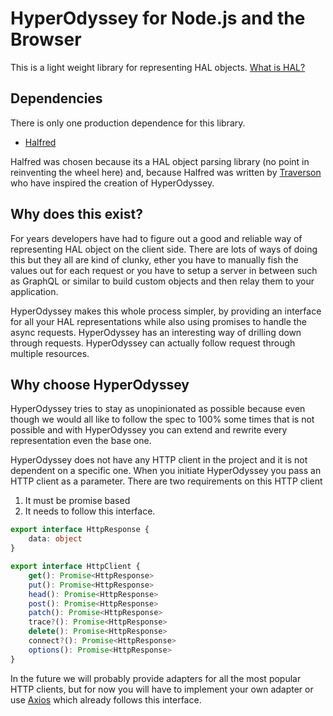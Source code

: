 # HyperOdyssey for Node.js and the Browser
This is a light weight library for representing HAL objects. [What is HAL?](http://stateless.co/hal_specification.html)  
## Dependencies
There is only one production dependence for this library. 
- [Halfred](https://github.com/traverson/halfred/tree/v1.1.1#readme)
 
Halfred was chosen because its a HAL object parsing library (no point in reinventing the wheel here) and, because 
Halfred was written by [Traverson](https://github.com/traverson/traverson#readme) who have inspired the creation of HyperOdyssey.  

## Why does this exist? 
For years developers have had to figure out a good and reliable way of representing HAL object on the client side. 
There are lots of ways of doing this but they all are kind of clunky, ether you have to manually fish the values out
for each request or you have to setup a server in between such as GraphQL or similar to build custom objects and then relay them
to your application. 

HyperOdyssey makes this whole process simpler, by providing an interface for all your HAL representations while also using
promises to handle the async requests. HyperOdyssey has an interesting way of drilling down through requests. HyperOdyssey can actually follow
request through multiple resources.

## Why choose HyperOdyssey
HyperOdyssey tries to stay as unopinionated as possible because even though we would all like to follow the spec to 100%
some times that is not possible and with HyperOdyssey you can extend and rewrite every representation even the base one.  

HyperOdyssey does not have any HTTP client in the project and it is not dependent on a specific one. 
When you initiate HyperOdyssey you pass an HTTP client as a parameter. There are two requirements on this HTTP client
1. It must be promise based
1. It needs to follow this interface.
```typescript
export interface HttpResponse {
    data: object
}

export interface HttpClient {
    get(): Promise<HttpResponse>
    put(): Promise<HttpResponse>
    head(): Promise<HttpResponse>
    post(): Promise<HttpResponse>
    patch(): Promise<HttpResponse>
    trace?(): Promise<HttpResponse>
    delete(): Promise<HttpResponse>
    connect?(): Promise<HttpResponse>
    options(): Promise<HttpResponse>
}
```
In the future we will probably provide adapters for all the most popular HTTP clients, 
but for now you will have to implement your own adapter or use [Axios](https://github.com/axios/axios#readme) which already
follows this interface.
